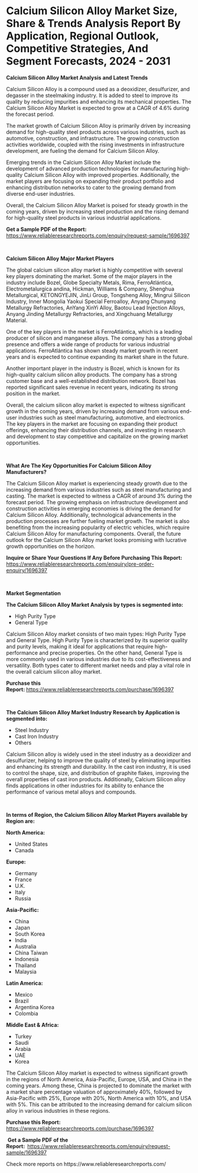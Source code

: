 <p><h1>Calcium Silicon Alloy Market Size, Share & Trends Analysis Report By Application, Regional Outlook, Competitive Strategies, And Segment Forecasts, 2024 - 2031</h1></p><p><strong>Calcium Silicon Alloy Market Analysis and Latest Trends</strong></p>
<p><p>Calcium Silicon Alloy is a compound used as a deoxidizer, desulfurizer, and degasser in the steelmaking industry. It is added to steel to improve its quality by reducing impurities and enhancing its mechanical properties. The Calcium Silicon Alloy Market is expected to grow at a CAGR of 4.6% during the forecast period.</p><p>The market growth of Calcium Silicon Alloy is primarily driven by increasing demand for high-quality steel products across various industries, such as automotive, construction, and infrastructure. The growing construction activities worldwide, coupled with the rising investments in infrastructure development, are fueling the demand for Calcium Silicon Alloy.</p><p>Emerging trends in the Calcium Silicon Alloy Market include the development of advanced production technologies for manufacturing high-quality Calcium Silicon Alloy with improved properties. Additionally, the market players are focusing on expanding their product portfolio and enhancing distribution networks to cater to the growing demand from diverse end-user industries.</p><p>Overall, the Calcium Silicon Alloy Market is poised for steady growth in the coming years, driven by increasing steel production and the rising demand for high-quality steel products in various industrial applications.</p></p>
<p><strong>Get a Sample PDF of the Report:&nbsp;</strong> <a href="https://www.reliableresearchreports.com/enquiry/request-sample/1696397">https://www.reliableresearchreports.com/enquiry/request-sample/1696397</a></p>
<p>&nbsp;</p>
<p><strong>Calcium Silicon Alloy Major Market Players</strong></p>
<p><p>The global calcium silicon alloy market is highly competitive with several key players dominating the market. Some of the major players in the industry include Bozel, Globe Specialty Metals, Rima, FerroAtlántica, Electrometalurgica andina, Hickman, Williams & Company, Shenghua Metallurgical, KETONGYEJIN, JinLi Group, Tongsheng Alloy, Mingrui Silicon Industry, Inner Mongolia Yaokui Special Ferroalloy, Anyang Chunyang Metallurgy Refractories, AnYang XinYi Alloy, Baotou Lead Injection Alloys, Anyang Jinding Metallurgy Refractories, and Xingchuang Metallurgy Material.</p><p>One of the key players in the market is FerroAtlántica, which is a leading producer of silicon and manganese alloys. The company has a strong global presence and offers a wide range of products for various industrial applications. FerroAtlántica has shown steady market growth in recent years and is expected to continue expanding its market share in the future.</p><p>Another important player in the industry is Bozel, which is known for its high-quality calcium silicon alloy products. The company has a strong customer base and a well-established distribution network. Bozel has reported significant sales revenue in recent years, indicating its strong position in the market.</p><p>Overall, the calcium silicon alloy market is expected to witness significant growth in the coming years, driven by increasing demand from various end-user industries such as steel manufacturing, automotive, and electronics. The key players in the market are focusing on expanding their product offerings, enhancing their distribution channels, and investing in research and development to stay competitive and capitalize on the growing market opportunities.</p></p>
<p>&nbsp;</p>
<p><strong>What Are The Key Opportunities For Calcium Silicon Alloy Manufacturers?</strong></p>
<p><p>The Calcium Silicon Alloy market is experiencing steady growth due to the increasing demand from various industries such as steel manufacturing and casting. The market is expected to witness a CAGR of around 3% during the forecast period. The growing emphasis on infrastructure development and construction activities in emerging economies is driving the demand for Calcium Silicon Alloy. Additionally, technological advancements in the production processes are further fueling market growth. The market is also benefiting from the increasing popularity of electric vehicles, which require Calcium Silicon Alloy for manufacturing components. Overall, the future outlook for the Calcium Silicon Alloy market looks promising with lucrative growth opportunities on the horizon.</p></p>
<p><strong>Inquire or Share Your Questions If Any Before Purchasing This Report:</strong> <a href="https://www.reliableresearchreports.com/enquiry/pre-order-enquiry/1696397">https://www.reliableresearchreports.com/enquiry/pre-order-enquiry/1696397</a></p>
<p>&nbsp;</p>
<p><strong>Market Segmentation</strong></p>
<p><strong>The Calcium Silicon Alloy Market Analysis by types is segmented into:</strong></p>
<p><ul><li>High Purity Type</li><li>General Type</li></ul></p>
<p><p>Calcium Silicon Alloy market consists of two main types: High Purity Type and General Type. High Purity Type is characterized by its superior quality and purity levels, making it ideal for applications that require high-performance and precise properties. On the other hand, General Type is more commonly used in various industries due to its cost-effectiveness and versatility. Both types cater to different market needs and play a vital role in the overall calcium silicon alloy market.</p></p>
<p><strong>Purchase this Report:&nbsp;</strong><a href="https://www.reliableresearchreports.com/purchase/1696397">https://www.reliableresearchreports.com/purchase/1696397</a></p>
<p>&nbsp;</p>
<p><strong>The Calcium Silicon Alloy Market Industry Research by Application is segmented into:</strong></p>
<p><ul><li>Steel Industry</li><li>Cast Iron Industry</li><li>Others</li></ul></p>
<p><p>Calcium Silicon alloy is widely used in the steel industry as a deoxidizer and desulfurizer, helping to improve the quality of steel by eliminating impurities and enhancing its strength and durability. In the cast iron industry, it is used to control the shape, size, and distribution of graphite flakes, improving the overall properties of cast iron products. Additionally, Calcium Silicon alloy finds applications in other industries for its ability to enhance the performance of various metal alloys and compounds.</p></p>
<p>&nbsp;</p>
<p><strong>In terms of Region, the Calcium Silicon Alloy Market Players available by Region are:</strong></p>
<p>
    <p> <strong> North America: </strong>
        <ul>
            <li>United States</li>
            <li>Canada</li>
        </ul>
        </p> 
    <p> <strong> Europe: </strong>
        <ul>
            <li>Germany</li>
            <li>France</li>
            <li>U.K.</li>
            <li>Italy</li>
            <li>Russia</li>
        </ul>
        </p> 
    <p> <strong> Asia-Pacific: </strong>
        <ul>
            <li>China</li>
            <li>Japan</li>
            <li>South Korea</li>
            <li>India</li>
            <li>Australia</li>
            <li>China Taiwan</li>
            <li>Indonesia</li>
            <li>Thailand</li>
            <li>Malaysia</li>
        </ul>
        </p> 
    <p> <strong> Latin America: </strong>
        <ul>
            <li>Mexico</li>
            <li>Brazil</li>
            <li>Argentina Korea</li>
            <li>Colombia</li>
        </ul>
        </p> 
    <p> <strong> Middle East & Africa: </strong>
        <ul>
            <li>Turkey</li>
            <li>Saudi</li>
            <li>Arabia</li>
            <li>UAE</li>
            <li>Korea</li>
        </ul>
    </p>
    </p>
<p><p>The Calcium Silicon Alloy market is expected to witness significant growth in the regions of North America, Asia-Pacific, Europe, USA, and China in the coming years. Among these, China is projected to dominate the market with a market share percentage valuation of approximately 40%, followed by Asia-Pacific with 25%, Europe with 20%, North America with 10%, and USA with 5%. This can be attributed to the increasing demand for calcium silicon alloy in various industries in these regions.</p></p>
<p><strong>Purchase this Report: </strong><a href="https://www.reliableresearchreports.com/purchase/1696397">https://www.reliableresearchreports.com/purchase/1696397</a></p>
<p>&nbsp;<strong>Get a Sample PDF of the Report:&nbsp;&nbsp;</strong><a href="https://www.reliableresearchreports.com/enquiry/request-sample/1696397">https://www.reliableresearchreports.com/enquiry/request-sample/1696397</a></p>
<p><strong></strong></p>
<p>Check more reports on https://www.reliableresearchreports.com/</p>